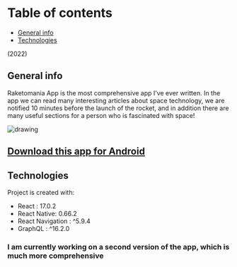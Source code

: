 # Table of contents
* [General info](#general-info)
* [Technologies](#technologies)

(2022)

## General info 
Raketomania App is the most comprehensive app I’ve ever written. In the app we can read many interesting articles about space technology, we are notified 10 minutes before the launch of the rocket, and in addition there are many useful sections for a person who is fascinated with space!
<div >
<img src="https://media.discordapp.net/attachments/917795732734509076/917803141087502426/fb_post.jpg?width=676&height=676" alt="drawing" />
</div>

## <a href="https://play.google.com/store/apps/details?id=com.danielsledz.rakietomaniaapp">Download this app for Android</a>

## Technologies
Project is created with:
* React : 17.0.2
* React Native: 0.66.2
* React Navigation : ^5.9.4
* GraphQL : ^16.2.0

### I am currently working on a second version of the app, which is much more comprehensive
